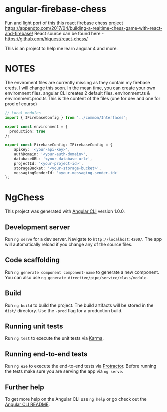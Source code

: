 # angular-firebase-chess
Fun and light port of this this react firebase chess project https://appendto.com/2017/04/building-a-realtime-chess-game-with-react-and-firebase/
React source can be found here - https://github.com/hiquest/react-chess/

This is an project to help me learn angular 4 and more.

# NOTES
The enviroment files are currently missing as they contain my firebase creds. I will change this soon. In the mean time, you can create your own enviromnent files.
angular CLI creates 2 default files. environment.ts & environment.prod.ts
This is the content of the files (one for dev and one for prod of course)

```typescript
// Local modules
import { IFirebaseConfig } from '../common/Interfaces';

export const environment = {
  production: true
};

export const FirebaseConfig: IFirebaseConfig = {
    apiKey: '<your-api-key>',
    authDomain: '<your-auth-domain>',
    databaseURL: '<your-database-url>',
    projectId: '<your-project-id>',
    storageBucket: '<your-storage-bucket>',
    messagingSenderId: '<your-messaging-sender-id>'
};
```


# NgChess

This project was generated with [Angular CLI](https://github.com/angular/angular-cli) version 1.0.0.

## Development server

Run `ng serve` for a dev server. Navigate to `http://localhost:4200/`. The app will automatically reload if you change any of the source files.

## Code scaffolding

Run `ng generate component component-name` to generate a new component. You can also use `ng generate directive/pipe/service/class/module`.

## Build

Run `ng build` to build the project. The build artifacts will be stored in the `dist/` directory. Use the `-prod` flag for a production build.

## Running unit tests

Run `ng test` to execute the unit tests via [Karma](https://karma-runner.github.io).

## Running end-to-end tests

Run `ng e2e` to execute the end-to-end tests via [Protractor](http://www.protractortest.org/).
Before running the tests make sure you are serving the app via `ng serve`.

## Further help

To get more help on the Angular CLI use `ng help` or go check out the [Angular CLI README](https://github.com/angular/angular-cli/blob/master/README.md).